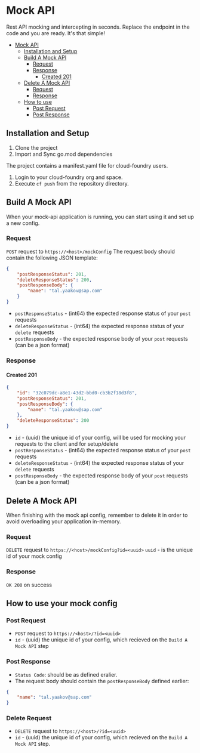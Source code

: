 # Mock API
Rest API mocking and intercepting in seconds.
Replace the endpoint in the code and you are ready. It's that simple!

- [Mock API](#mock-api)
    * [Installation and Setup](#installation-and-setup)
    * [Build A Mock API](#build-a-mock-api)
        + [Request](#request)
        + [Response](#response)
            - [Created 201](#created-201)
    * [Delete A Mock API](#delete-a-mock-api)
        + [Request](#request-1)
        + [Response](#response-1)
    * [How to use](#how-to-use)
        + [Post Request](#post-request)
        + [Post Response](#post-response)
    
## Installation and Setup
1. Clone the project
2. Import and Sync go.mod dependencies

The project contains a manifest.yaml file for cloud-foundry users.
1. Login to your cloud-foundry org and space.
2. Execute `cf push` from the repository directory.

## Build A Mock API

When your mock-api application is running, you can start using it and set up a new config.

### Request
`POST` request to `https://<host>/mockConfig`
The request body should contain the following JSON template:
```json
{
    "postResponseStatus": 201,
    "deleteResponseStatus": 200,
    "postResponseBody": {
        "name": "tal.yaakov@sap.com"
    }
}
```
- `postResponseStatus` - (int64) the expected response status of your `post` requests
- `deleteResponseStatus` - (int64)  the expected response status of your `delete` requests
- `postResponseBody` - the expected response body of your `post` requests (can be a json format)

### Response

#### Created 201
```json
{
    "id": "32c079dc-a8e1-43d2-bbd0-cb3b2f18d3f8",
    "postResponseStatus": 201,
    "postResponseBody": {
        "name": "tal.yaakov@sap.com"
    },
    "deleteResponseStatus": 200
}
```
- `id` - (uuid) the unique id of your config, will be used for mocking your requests to the client and for setup/delete
- `postResponseStatus` - (int64) the expected response status of your `post` requests
- `deleteResponseStatus` - (int64)  the expected response status of your `delete` requests
- `postResponseBody` - the expected response body of your `post` requests (can be a json format)

## Delete A Mock API
When finishing with the mock api config, remember to delete it in order to avoid overloading your application in-memory.

### Request
`DELETE` request to `https://<host>/mockConfig?id=<uuid>`
`uuid` - is the unique id of your mock config

### Response
`OK 200` on success

## How to use your mock config

### Post Request
- `POST` request to `https://<host>/?id=<uuid>`
- `id` - (uuid) the unique id of your config, which recieved on the `Build A Mock API` step

### Post Response
- `Status Code`: should be as defined eralier.
- The request body should contain the `postResponseBody` defined earlier:
```json
{
    "name": "tal.yaakov@sap.com"
}
```
### Delete Request
- `DELETE` request to `https://<host>/?id=<uuid>`
- `id` - (uuid) the unique id of your config, which recieved on the `Build A Mock API` step.
